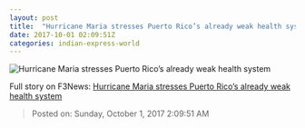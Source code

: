 ```yaml
---
layout: post
title:  "Hurricane Maria stresses Puerto Rico’s already weak health system"
date: 2017-10-01 02:09:51Z
categories: indian-express-world
---
```


![Hurricane Maria stresses Puerto Rico’s already weak health system](http://images.indianexpress.com/2017/09/pr-759.jpg?w=759)




Full story on F3News: [Hurricane Maria stresses Puerto Rico’s already weak health system](http://www.f3nws.com/n/CpkHRB)

> Posted on: Sunday, October 1, 2017 2:09:51 AM
